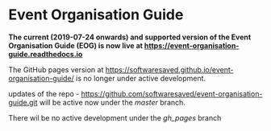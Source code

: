 # Event Organisation Guide

__The current (2019-07-24 onwards) and supported version of the Event Organisation Guide (EOG) is now live at https://event-organisation-guide.readthedocs.io__

The GitHub pages version at https://softwaresaved.github.io/event-organisation-guide/ is no longer under active development.

updates of the repo - https://github.com/softwaresaved/event-organisation-guide.git will be active now under the _master_ branch. 

There wil be no active development under the _gh_pages_ branch
